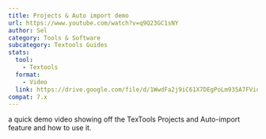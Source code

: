 ```yaml
---
title: Projects & Auto import demo
url: https://www.youtube.com/watch?v=q9Q23GC1sNY
author: Sel
category: Tools & Software
subcategory: Textools Guides
stats:
  tool:
    - Textools
  format:
    - Video
  link: https://drive.google.com/file/d/1WwdFa2j9iC61X7DEgPoLm935A7FVioU7/view?usp=sharing
compat: 7.x
---
```

a quick demo video showing off the TexTools Projects and Auto-import feature and how to use it.